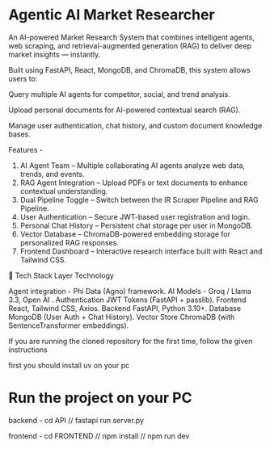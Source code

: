 

#  Agentic AI Market Researcher

An AI-powered Market Research System that combines intelligent agents, web scraping, and retrieval-augmented generation (RAG) to deliver deep market insights — instantly.

Built using FastAPI, React, MongoDB, and ChromaDB, this system allows users to:

Query multiple AI agents for competitor, social, and trend analysis.

Upload personal documents for AI-powered contextual search (RAG).

Manage user authentication, chat history, and custom document knowledge bases.

 Features - 

1. AI Agent Team – Multiple collaborating AI agents analyze web data, trends, and events.
2. RAG Agent Integration – Upload PDFs or text documents to enhance contextual understanding.
3. Dual Pipeline Toggle – Switch between the IR Scraper Pipeline and RAG Pipeline.
4. User Authentication – Secure JWT-based user registration and login.
5. Personal Chat History – Persistent chat storage per user in MongoDB.
6. Vector Database – ChromaDB-powered embedding storage for personalized RAG responses.
7. Frontend Dashboard – Interactive research interface built with React and Tailwind CSS.

🧩 Tech Stack
Layer	Technology

Agent integration - Phi Data (Agno) framework.
AI Models	- Groq / Llama 3.3, Open AI .
Authentication	JWT Tokens (FastAPI + passlib).
Frontend	React, Tailwind CSS, Axios.
Backend	FastAPI, Python 3.10+.
Database	MongoDB (User Auth + Chat History).
Vector Store	ChromaDB (with SentenceTransformer embeddings).


If you are running the cloned repository for the first time, follow the given instructions

first you should install uv on your pc



# Run the project on your PC

backend - 
cd API
// fastapi run server.py

frontend - 
cd FRONTEND
// npm install
// npm run dev




